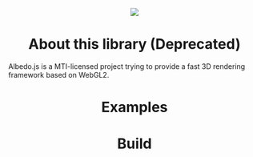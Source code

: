 <p align="center">
    <a href="https://travis-ci.org/albedo-engine/albedojs">
        <img src="https://travis-ci.org/albedo-engine/albedojs.svg?branch=master"></img>
    </a>
</p>

<h1 align="center">About this library (Deprecated)</h1>

Albedo.js is a MTI-licensed project trying to provide a fast 3D rendering framework based on WebGL2.

<h1 align="center">Examples</h1>

<h1 align="center">Build</h1>

